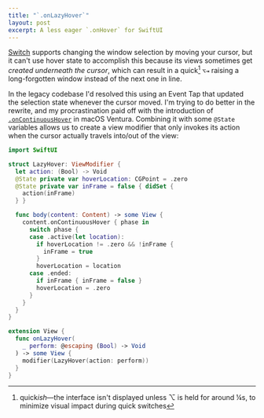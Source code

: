 ```yaml
---
title: "`.onLazyHover`"
layout: post
excerpt: A less eager `.onHover` for SwiftUI
---
```


[Switch](/projects/switch) supports changing the window selection by moving your cursor, but it can't use hover state to accomplish this because its views sometimes get _created underneath the cursor_, which can result in a quick[^ish] `⌥⇥` raising a long-forgotten window instead of the next one in line.

In the legacy codebase I'd resolved this using an Event Tap that updated the selection state whenever the cursor moved. I'm trying to do better in the rewrite, and my procrastination paid off with the introduction of [`.onContinuousHover`](https://developer.apple.com/documentation/swiftui/view/oncontinuoushover(coordinatespace:perform:)) in macOS Ventura. Combining it with some `@State` variables allows us to create a view modifier that only invokes its action when the cursor actually travels into/out of the view:

```swift
import SwiftUI

struct LazyHover: ViewModifier {
  let action: (Bool) -> Void
  @State private var hoverLocation: CGPoint = .zero
  @State private var inFrame = false { didSet {
    action(inFrame)
  } }

  func body(content: Content) -> some View {
    content.onContinuousHover { phase in
      switch phase {
      case .active(let location):
        if hoverLocation != .zero && !inFrame {
          inFrame = true
        }
        hoverLocation = location
      case .ended:
        if inFrame { inFrame = false }
        hoverLocation = .zero
      }
    }
  }
}

extension View {
  func onLazyHover(
    _ perform: @escaping (Bool) -> Void
  ) -> some View {
    modifier(LazyHover(action: perform))
  }
}
```

[^ish]: quick*ish*—the interface isn't displayed unless ⌥ is held for around ¼s, to minimize visual impact during quick switches